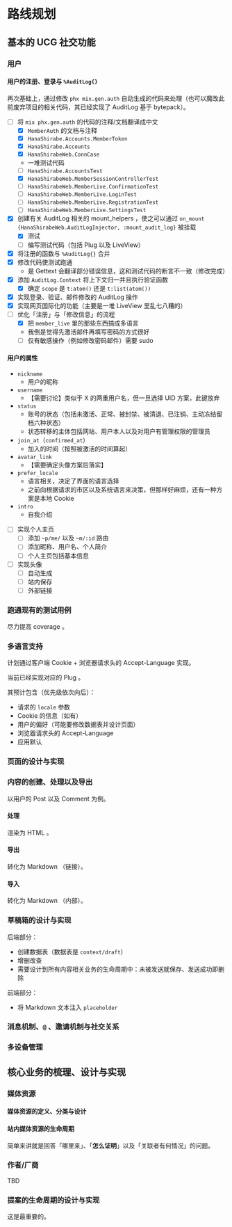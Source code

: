 # 路线规划

## 基本的 UCG 社交功能

### 用户

#### 用户的注册、登录与 `%AuditLog{}`

再次基础上，通过修改 `phx mix.gen.auth` 自动生成的代码来处理（也可以魔改此前废弃项目的相关代码，其已经实现了 AuditLog 基于 bytepack）。

- [ ] 将 `mix phx.gen.auth` 的代码的注释/文档翻译成中文
  - [x] `MemberAuth` 的文档与注释
  - [x] `HanaShirabe.Accounts.MemberToken`
  - [x] `HanaShirabe.Accounts`
  - [x] `HanaShirabeWeb.ConnCase`
  -  一堆测试代码
    - [ ] `HanaShirabe.AccountsTest`
    - [x] `HanaShirabeWeb.MemberSessionControllerTest`
    - [ ] `HanaShirabeWeb.MemberLive.ConfirmationTest`
    - [ ] `HanaShirabeWeb.MemberLive.LoginTest`
    - [ ] `HanaShirabeWeb.MemberLive.RegistrationTest`
    - [ ] `HanaShirabeWeb.MemberLive.SettingsTest`
- [x] 创建有关 AuditLog 相关的 mount_helpers ，使之可以通过 `on_mount {HanaShirabeWeb.AuditLogInjector, :mount_audit_log}` 被挂载
  - [x] 测试
  - [ ] 编写测试代码（包括 Plug 以及 LiveView）
- [x] 将注册的函数与 `%AuditLog{}` 合并
- [x] 修改代码使测试跑通
  - 是 Gettext 会翻译部分错误信息，这和测试代码的断言不一致（修改完成）
- [x] 添加 `AuditLog.Context` 将上下文归一并且执行验证函数
  - [x] 确定 `scope` 是 `t:atom()` 还是 `t:list(atom())`
- [x] 实现登录、验证、邮件修改的 AuditLog 操作
- [x] 实现网页国际化的功能（主要是一堆 LiveView 里乱七八糟的）
- [ ] 优化「注册」与「修改信息」的流程
  - [x] 把 `member_live` 里的那些东西搞成多语言
  - 我倒是觉得先激活邮件再填写密码的方式很好
  - [ ] 仅有敏感操作（例如修改密码邮件）需要 sudo

#### 用户的属性

- `nickname`
  - 用户的昵称
- `username`
  - 【需要讨论】类似于 X 的两重用户名，但一旦选择 UID 方案，此键放弃
- `status`
  - 账号的状态（包括未激活、正常、被封禁、被清退、已注销、主动冻结留档六种状态）
  - 状态转移的主体包括网站、用户本人以及对用户有管理权限的管理员
- `join_at`（`confirmed_at`）
  - 加入的时间（按照被激活的时间算起）
- `avatar_link`
  - 【需要确定头像方案后落实】
- `prefer_locale`
  - 语言相关，决定了界面的语言选择
  - 之前向根据请求的市区以及系统语言来决策，但那样好麻烦，还有一种方案是本地 Cookie
- `intro`
  - 自我介绍

- [ ] 实现个人主页
  - [ ] 添加 `~p/me/` 以及 `~m/:id` 路由
  - [ ] 添加昵称、用户名、个人简介
  - [ ] 个人主页包括基本信息
- [ ] 实现头像
  - [ ] 自动生成
  - [ ] 站内保存
  - [ ] 外部链接

### 跑通现有的测试用例

尽力提高 coverage 。

### 多语言支持

计划通过客户端 Cookie + 浏览器请求头的 Accept-Language 实现。

当前已经实现对应的 Plug 。

其预计包含（优先级依次向后）：

- 请求的 `locale` 参数
- Cookie 的信息（如有）
- 用户的偏好（可能要修改数据表并设计页面）
- 浏览器请求头的 Accept-Language
- 应用默认

### 页面的设计与实现

### 内容的创建、处理以及导出

以用户的 Post 以及 Comment 为例。

#### 处理

渲染为 HTML 。

#### 导出

转化为 Markdown （链接）。

#### 导入

转化为 Markdown （内部）。

### 草稿箱的设计与实现

后端部分：

- 创建数据表（数据表是 `context/draft`）
- 增删改查
- 需要设计到所有内容相关业务的生命周期中：未被发送就保存、发送成功即删除

前端部分：

- 将 Markdown 文本注入 `placeholder`

### 消息机制、`@` 、邀请机制与社交关系

### 多设备管理

## 核心业务的梳理、设计与实现

### 媒体资源

#### 媒体资源的定义、分类与设计

#### 站内媒体资源的生命周期

简单来讲就是回答「哪里来」、「**怎么证明**」以及「关联者有何情况」的问题。

### 作者/厂商

TBD

### 提案的生命周期的设计与实现

这是最重要的。
